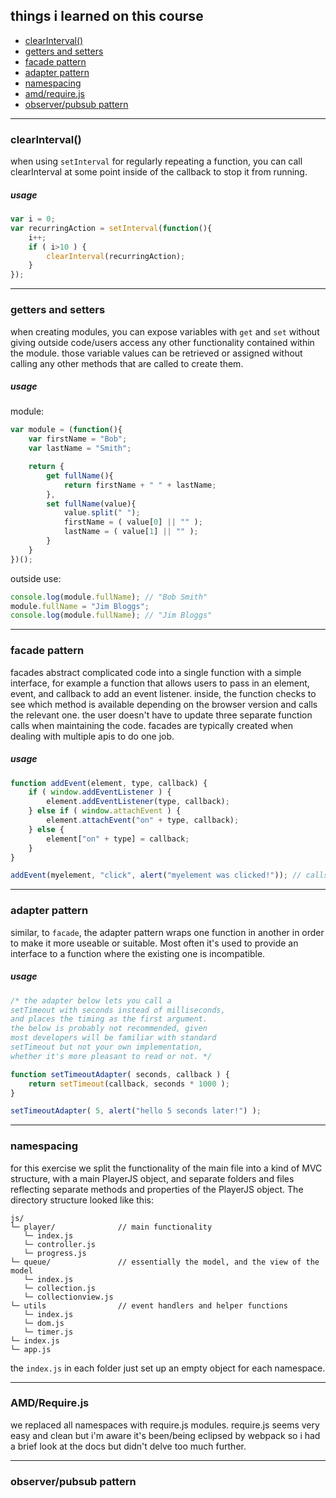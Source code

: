 ## things i learned on this course

- [clearInterval()](#clearinterval)
- [getters and setters](#getters-and-setters)
- [facade pattern](#facade-pattern)
- [adapter pattern](#adapter-pattern)
- [namespacing](#namespacing)
- [amd/require.js](#amdrequirejs)
- [observer/pubsub pattern](#observerpubsub-pattern)

----

### clearInterval()

when using `setInterval` for regularly repeating a function, you can call clearInterval at some point inside of the callback to stop it from running.

##### usage

```js
var i = 0;
var recurringAction = setInterval(function(){
	i++;
	if ( i>10 ) {
		clearInterval(recurringAction);
	}
});
```

----

### getters and setters

when creating modules, you can expose variables with `get` and `set` without giving outside code/users access any other functionality contained within the module. those variable values can be retrieved or assigned without calling any other methods that are called to create them.

##### usage

module:  
```js
var module = (function(){
	var firstName = "Bob";
	var lastName = "Smith";

	return {
		get fullName(){
			return firstName + " " + lastName;
		},
		set fullName(value){
			value.split(" ");
			firstName = ( value[0] || "" );
			lastName = ( value[1] || "" );
		}
	}
})();
```

outside use:  
```js
console.log(module.fullName); // "Bob Smith"
module.fullName = "Jim Bloggs";
console.log(module.fullName); // "Jim Bloggs"
```

----

### facade pattern

facades abstract complicated code into a single function with a simple interface, for example a function that allows users to pass in an element, event, and callback to add an event listener. inside, the function checks to see which method is available depending on the browser version and calls the relevant one. the user doesn't have to update three separate function calls when maintaining the code. facades are typically created when dealing with multiple apis to do one job.

##### usage

```js
function addEvent(element, type, callback) {
	if ( window.addEventListener ) {
		element.addEventListener(type, callback);
	} else if ( window.attachEvent ) {
		element.attachEvent("on" + type, callback);
	} else {
		element["on" + type] = callback;
	}
}

addEvent(myelement, "click", alert("myelement was clicked!")); // calls the relevant function under the hood
```

----

### adapter pattern

similar, to `facade`, the adapter pattern wraps one function in another in order to make it more useable or suitable. Most often it's used to provide an interface to a function where the existing one is incompatible.

##### usage

```js
/* the adapter below lets you call a
setTimeout with seconds instead of milliseconds,
and places the timing as the first argument.
the below is probably not recommended, given
most developers will be familiar with standard
setTimeout but not your own implementation,
whether it's more pleasant to read or not. */

function setTimeoutAdapter( seconds, callback ) {
	return setTimeout(callback, seconds * 1000 );
}

setTimeoutAdapter( 5, alert("hello 5 seconds later!") );
```

----

### namespacing

for this exercise we split the functionality of the main file into a kind of MVC structure, with a main PlayerJS object, and separate folders and files reflecting separate methods and properties of the PlayerJS object. The directory structure looked like this:

```
js/
└─ player/				// main functionality
   └─ index.js
   └─ controller.js
   └─ progress.js
└─ queue/				// essentially the model, and the view of the model
   └─ index.js
   └─ collection.js
   └─ collectionview.js
└─ utils				// event handlers and helper functions
   └─ index.js
   └─ dom.js
   └─ timer.js
└─ index.js
└─ app.js
```

the `index.js` in each folder just set up an empty object for each namespace.

----

### AMD/Require.js

we replaced all namespaces with require.js modules. require.js seems very easy and clean but i'm aware it's been/being eclipsed by webpack so i had a brief look at the docs but didn't delve too much further.

----

### observer/pubsub pattern

